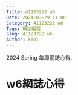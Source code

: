 ```yaml
---
Title: 41123222 w6
Date: 2024-03-29 11:00
Category: 41123222 w6
Tags: 網誌編寫
Slug: 41123222 w6
Author: kmol
---
```


2024 Spring 每周網誌心得.

<!-- PELICAN_END_SUMMARY -->

# w6網誌心得